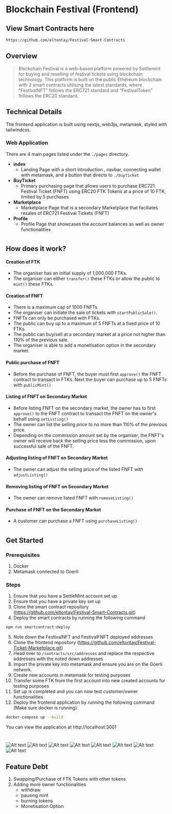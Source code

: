 # Blockchain Festival (Frontend)

## View Smart Contracts here

```bash
https://github.com/eltontay/Festival-Smart-Contracts
```

## Overview

> Blockchain Festival is a web-based platform powered by Settlemint for buying and reselling of festival tickets using blockchain technology. This platform is built on the public Ethereum blockchain with 2 smart contracts utilising the latest standards, where "FestivalNFT" follows the ERC721 standard and "FestivalToken" follows the ERC20 standard.


## Technical Details

The frontend application is built using nextjs, web3js, metamask, styled with tailwindcss.

### Web Application

There are 4 main pages listed under the `./pages` directory.

- **index**
  - Landing Page with a short introduction , navbar, connecting wallet with metamask, and a button that directs to `./buyticket`
- **BuyTicket**
  - Primary purchasing page that allows users to purchase ERC721 Festival Ticket (FNFT) using ERC20 FTK Tokens at a price of 10 FTK, limited by 5 purchases
- **Marketplace**
  - Marketplace Page that is a secondary Marketplace that faciliates resales of ERC721 Festival Tickets (FNFT)
- **Profile**
  - Profile Page that showcases the account balances as well as owner functionalities

#

## How does it work?

#### Creation of FTK

- The organiser has an initial supply of 1,000,000 FTKs.
- The organiser can either `transfer()` these FTKs or allow the public to `mint()` these FTKs.

#### Creation of FNFT

- There is a maximum cap of 1000 FNFTs.
- The organiser can initiate the sale of tickets with `startPublicSale()`.
- FNFTs can only be purchased with FTKs.
- The public can buy up to a maximum of 5 FNFTs at a fixed price of 10 FTKs.
- The public can buy/sell at a secondary market at a price not higher than 110% of the previous sale.
- The organiser is able to add a monetisation option in the secondary market.

#### Public purchase of FNFT

- Before the purchase of FNFT, the buyer must first `approve()` the FNFT contract to transact in FTKs. Next the buyer can purchase up to 5 FNFTs with `publicMint()`

#### Listing of FNFT on Secondary Market

- Before listing FNFT on the secondary market, the owner has to first `approve()` to the FNFT contract to transact the FNFT on the owner's behalf using `setListing()`
- The owner can list the selling price to no more than 110% of the previous price.
- Depending on the commission amount set by the organiser, the FNFT's owner will receive back the selling price less the commission, upon successful sale of the FNFT.

#### Adjusting listing of FNFT on Secondary Market

- The owner can adjust the selling price of the listed FNFT with `adjustListing()`

#### Removing listing of FNFT on Secondary Market

- The owner can remove listed FNFT with `removeListing()`

#### Purchase of FNFT on the Secondary Market

- A customer can purchase a FNFT using `purchaseListing()`

#

## Get Started
### Prerequisites
1. Docker
2. Metamask connected to Goerli

### Steps
1. Ensure that you have a SettleMint account set up
2. Ensure that you have a private key set up
3. Clone the smart contract repository (https://github.com/eltontay/Festival-Smart-Contracts.git)
4. Deploy the smart contracts by running the following command
```bash
npm run smartcontract:deploy
```
5. Note down the FestivalNFT and FestivalFNFT deployed addresses 
6. Clone the frontend repository (https://github.com/eltontay/Festival-Ticket-Marketplace.git)
7. Head over to `/contracts/src/addresses` and replace the respective addresses with the noted down addresses
8. Import the private key into metamask and ensure you are on the Goerli network.
9. Create new accounts in metamask for testing purposes
10. Transfer some FTK from the first account into new created accounts for testing purposes
11. Set up is completed and you can now test customer/owner functionalities
12. Deploy the frontend application by running the following command (Make sure docker is running)
```bash
docker-compose up --build
```
You can view the application at http://localhost:3001

#

![Alt text](./public/landing.png 'Landing Page')
![Alt text](./public/connect.png 'Connect with MetaMask')
![Alt text](./public/buyticket1.png 'Purchase Festival Ticket')
![Alt text](./public/profile.png 'Profile Page')
![Alt text](./public/list.png 'Listing Ticket')
![Alt text](./public/listtransaction.png 'Listing Sucessful with Metamask')
![Alt text](./public/marketplace.png 'Marketplace Page')
![Alt text](./public/purchasemarketplace.png 'Purchasing Ticket from Marketplace')

## Feature Debt
1. Swapping/Purchase of FTK Tokens with other tokens.
2. Adding more owner functionalities
   - withdraw
   - pausing mint
   - burning tokens
   - Monetisation Option
